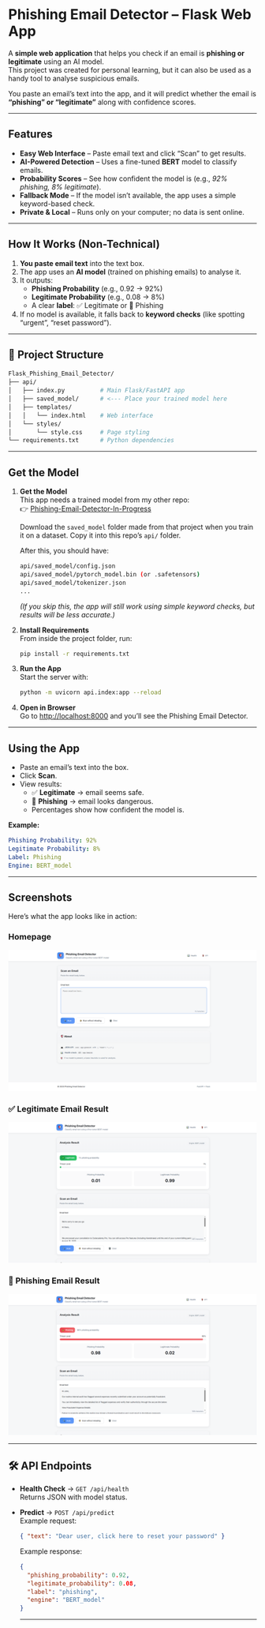 # Phishing Email Detector – Flask Web App

A **simple web application** that helps you check if an email is **phishing or legitimate** using an AI model.  
This project was created for personal learning, but it can also be used as a handy tool to analyse suspicious emails.

You paste an email’s text into the app, and it will predict whether the email is **“phishing” or “legitimate”** along with confidence scores.  

---

## Features

- **Easy Web Interface** – Paste email text and click “Scan” to get results.  
- **AI-Powered Detection** – Uses a fine-tuned **BERT** model to classify emails.  
- **Probability Scores** – See how confident the model is (e.g., *92% phishing, 8% legitimate*).  
- **Fallback Mode** – If the model isn’t available, the app uses a simple keyword-based check.  
- **Private & Local** – Runs only on your computer; no data is sent online.  

---

## How It Works (Non-Technical)

1. **You paste email text** into the text box.  
2. The app uses an **AI model** (trained on phishing emails) to analyse it.  
3. It outputs:
   - **Phishing Probability** (e.g., 0.92 → 92%)  
   - **Legitimate Probability** (e.g., 0.08 → 8%)  
   - A clear **label**: ✅ Legitimate or 🛑 Phishing  
4. If no model is available, it falls back to **keyword checks** (like spotting “urgent”, “reset password”).  

---

## 📂 Project Structure

```bash
Flask_Phishing_Email_Detector/
├── api/ 
│   ├── index.py          # Main Flask/FastAPI app
│   ├── saved_model/      # <--- Place your trained model here
│   ├── templates/       
│   │   └── index.html    # Web interface
│   └── styles/ 
│       └── style.css     # Page styling
└── requirements.txt      # Python dependencies
```

---

## Get the Model

1. **Get the Model**  
   This app needs a trained model from my other repo:  
   👉 [Phishing-Email-Detector-In-Progress](https://github.com/CallumC28/Phishing-Email-Detector-In-Progress)

   Download the `saved_model` folder made from that project when you train it on a dataset.
   Copy it into this repo’s `api/` folder.  

   After this, you should have:

   ```bash
   api/saved_model/config.json
   api/saved_model/pytorch_model.bin (or .safetensors)
   api/saved_model/tokenizer.json
   ...
   ```

   *(If you skip this, the app will still work using simple keyword checks, but results will be less accurate.)*

2. **Install Requirements**  
   From inside the project folder, run:

   ```bash
   pip install -r requirements.txt
   ```

3. **Run the App**  
   Start the server with:

   ```bash
   python -m uvicorn api.index:app --reload
   ```

4. **Open in Browser**  
   Go to [http://localhost:8000](http://localhost:8000) and you’ll see the Phishing Email Detector.

---

## Using the App

- Paste an email’s text into the box.  
- Click **Scan**.  
- View results:  
  - ✅ **Legitimate** → email seems safe.  
  - 🛑 **Phishing** → email looks dangerous.  
  - Percentages show how confident the model is.  

**Example:**

```yaml
Phishing Probability: 92%
Legitimate Probability: 8%
Label: Phishing
Engine: BERT_model
```

---

## Screenshots

Here’s what the app looks like in action:

### Homepage
![Homepage Screenshot](screenshots/home.png)

### ✅ Legitimate Email Result
![Legitimate Email Screenshot](screenshots/legit.png)

### 🛑 Phishing Email Result
![Phishing Email Screenshot](screenshots/phishing.png)

---

## 🛠️ API Endpoints

- **Health Check** → `GET /api/health`  
  Returns JSON with model status.

- **Predict** → `POST /api/predict`  
  Example request:

  ```json
  { "text": "Dear user, click here to reset your password" }
  ```

  Example response:

  ```json
  {
    "phishing_probability": 0.92,
    "legitimate_probability": 0.08,
    "label": "phishing",
    "engine": "BERT_model"
  }
  ```

  ---